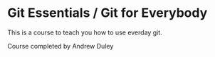 # Git Essentials / Git for Everybody

This is a course to teach you how to use everday git.

Course completed by Andrew Duley
